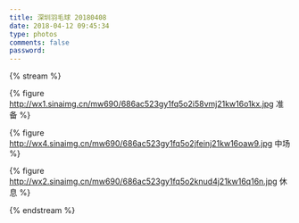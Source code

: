 ```yaml
---
title: 深圳羽毛球 20180408
date: 2018-04-12 09:45:34
type: photos
comments: false
password:
---
```



{% stream %}
  
{% figure http://wx1.sinaimg.cn/mw690/686ac523gy1fq5o2i58vmj21kw16o1kx.jpg
    准备 
    %}   
   
{% figure http://wx4.sinaimg.cn/mw690/686ac523gy1fq5o2jfeinj21kw16oaw9.jpg
    中场 
    %}
   
{% figure http://wx2.sinaimg.cn/mw690/686ac523gy1fq5o2knud4j21kw16q16n.jpg
    休息 
    %}
  
{% endstream %}
